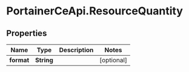 # PortainerCeApi.ResourceQuantity

## Properties
Name | Type | Description | Notes
------------ | ------------- | ------------- | -------------
**format** | **String** |  | [optional] 


